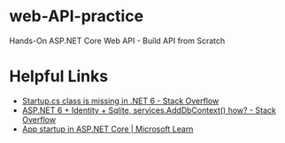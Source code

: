 # web-API-practice
Hands-On ASP.NET Core Web API - Build API from Scratch

# Helpful Links
- [Startup.cs class is missing in .NET 6 - Stack Overflow](https://stackoverflow.com/questions/70952271/startup-cs-class-is-missing-in-net-6)
- [ASP.NET 6 + Identity + Sqlite, services.AddDbContext() how? - Stack Overflow](https://stackoverflow.com/questions/69472240/asp-net-6-identity-sqlite-services-adddbcontext-how)
- [App startup in ASP.NET Core | Microsoft Learn](https://learn.microsoft.com/en-us/aspnet/core/fundamentals/startup?view=aspnetcore-7.0)
